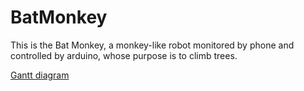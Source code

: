 # BatMonkey
This is the Bat Monkey, a monkey-like robot monitored by phone and controlled by arduino, whose purpose is to climb trees.

 [Gantt diagram]( https://online.officetimeline.com/shareable-link?token=wIcxU8GYo34ru7xPuLD3si8sdxQiFWCEsffEB2tNbEJG%2bfChcIg490GA2oRLWCFmXFPMSX%2bVV65HK9NvoTSTzupuBeVRjBBCWA9R8Zp5Mbou7uslWjNZ%2b0TGkqs4w2Sh)
